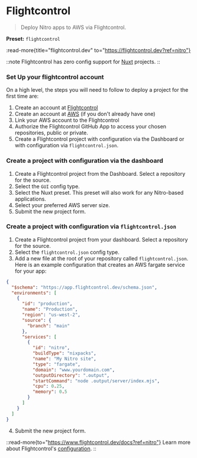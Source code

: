 # Flightcontrol

> Deploy Nitro apps to AWS via Flightcontrol.

**Preset:** `flightcontrol`

:read-more{title="flightcontrol.dev" to="https://flightcontrol.dev?ref=nitro"}

::note
Flightcontrol has zero config support for [Nuxt](https://nuxt.com/) projects.
::

### Set Up your flightcontrol account

On a high level, the steps you will need to follow to deploy a project for the first time are:

1. Create an account at [Flightcontrol](https://app.flightcontrol.dev/signup?ref=nitro)
2. Create an account at [AWS](https://portal.aws.amazon.com/billing/signup) (if you don't already have one)
3. Link your AWS account to the Flightcontrol
4. Authorize the Flightcontrol GitHub App to access your chosen repositories, public or private.
5. Create a Flightcontrol project with configuration via the Dashboard or with configuration via `flightcontrol.json`.

### Create a project with configuration via the dashboard

1. Create a Flightcontrol project from the Dashboard. Select a repository for the source.
2. Select the `GUI` config type.
3. Select the Nuxt preset. This preset will also work for any Nitro-based applications.
4. Select your preferred AWS server size.
5. Submit the new project form.

### Create a project with configuration via `flightcontrol.json`

1. Create a Flightcontrol project from your dashboard. Select a repository for the source.
2. Select the `flightcontrol.json` config type.
3. Add a new file at the root of your repository called `flightcontrol.json`. Here is an example configuration that creates an AWS fargate service for your app:

```json
{
  "$schema": "https://app.flightcontrol.dev/schema.json",
  "environments": [
    {
      "id": "production",
      "name": "Production",
      "region": "us-west-2",
      "source": {
        "branch": "main"
      },
      "services": [
        {
          "id": "nitro",
          "buildType": "nixpacks",
          "name": "My Nitro site",
          "type": "fargate",
          "domain": "www.yourdomain.com",
          "outputDirectory": ".output",
          "startCommand": "node .output/server/index.mjs",
          "cpu": 0.25,
          "memory": 0.5
        }
      ]
    }
  ]
}
```

4. Submit the new project form.

::read-more{to="https://www.flightcontrol.dev/docs?ref=nitro"}
Learn more about Flightcontrol's [configuration](https://www.flightcontrol.dev/docs?ref=nitro).
::
